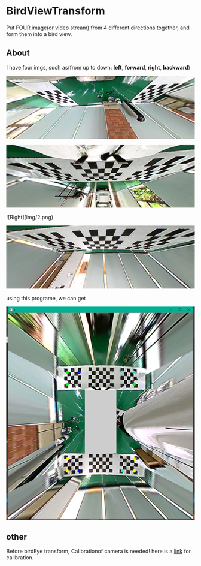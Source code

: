 # BirdViewTransform
Put FOUR image(or video stream) from 4 different directions together, and form them into a bird view. 

## About

I have four imgs, such as(from up to down: **left**, **forward**, **right**, **backward**)

![Left](img/0.png)

![Forward](img/1.png)

![Right][img/2.png)

![Backward](img/3.png)

using this programe, we can get

![after transform](img/ok.png)

## other

Before birdEye transform, Calibrationof camera is needed! here is a [link](http://tanzby.cn/2017/08/01/%E5%9F%BA%E4%BA%8EopenCV%E7%9A%84%E7%9B%B8%E6%9C%BA%E6%A0%A1%E6%AD%A3%E7%A8%8B%E5%BA%8F/) for calibration. 
